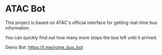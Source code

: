 # ATAC Bot

This project is based on ATAC's official interface for getting real-time bus information.

You can quickly find out how many more stops the bus left until it arrived.

Demo Bot: https://t.me/rome_bus_bot